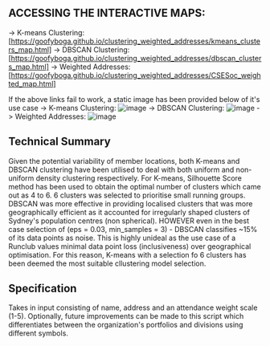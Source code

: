 ## ACCESSING THE INTERACTIVE MAPS:
-> K-means Clustering: [https://goofyboga.github.io/clustering_weighted_addresses/kmeans_clusters_map.html]
-> DBSCAN Clustering: [https://goofyboga.github.io/clustering_weighted_addresses/dbscan_clusters_map.html]
-> Weighted Addresses: [https://goofyboga.github.io/clustering_weighted_addresses/CSESoc_weighted_map.html]

If the above links fail to work, a static image has been provided below of it's use case
-> K-means Clustering:
![image](https://github.com/user-attachments/assets/596dcd62-f4df-48aa-bf3d-6a7d8ef509e6)
-> DBSCAN Clustering:
![image](https://github.com/user-attachments/assets/ab0386b7-1c0c-4dfc-b40d-8755841a7379)
-> Weighted Addresses: 
![image](https://github.com/user-attachments/assets/6c594ab4-eaf3-4cf7-810e-31b7eb88a00f)

## Technical Summary
Given the potential variability of member locations, both K-means and DBSCAN clustering have been utilised
to deal with both uniform and non-uniform density clustering respectively. For K-means, Silhouette Score method 
has been used to obtain the optimal number of clusters which came out as 4 to 6. 6 clusters was selected to prioritise 
small running groups. DBSCAN was more effective in providing localised clusters that was more geographically efficient 
as it accounted for irregularly shaped clusters of Sydney's population centres (non spherical). HOWEVER even in the best
case selection of (eps = 0.03, min_samples = 3) - DBSCAN classifies ~15% of its data points as noise. This is highly
unideal as the use case of a Runclub values minimal data point loss (inclusiveness) over geographical optimisation.
For this reason, K-means with a selection fo 6 clusters has been deemed the most suitable cllustering model selection.

## Specification 

Takes in input consisting of name, address and an attendance weight scale (1-5). Optionally, future improvements can be made 
to this script which differentiates between the organization's portfolios and divisions using different symbols.  


